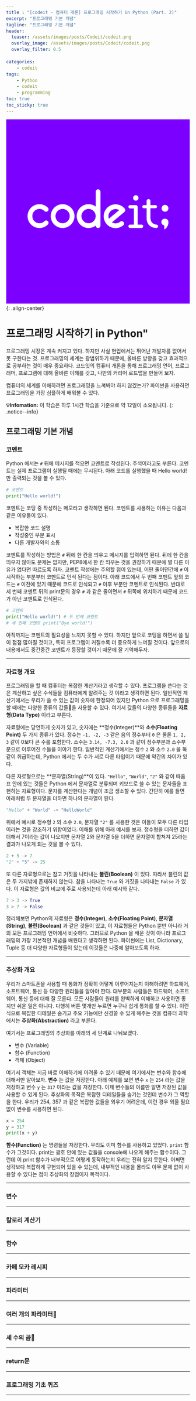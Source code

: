 ```yaml
---
title : "[codeit - 컴퓨터 개론] 프로그래밍 시작하기 in Python (Part. 2)"
excerpt: "프로그래밍 기본 개념"
tagline: "프로그래밍 기본 개념"
header:
  teaser: /assets/images/posts/Codeit/codeit.png
  overlay_image: /assets/images/posts/Codeit/codeit.png
  overlay_filter: 0.5
  
categories:
    - codeit
tags:
    - Python
    - codeit
    - programming
toc: true
toc_sticky: true
---
```


![codeit](/assets/images/posts/Codeit/codeit.png){: .align-center}

# 프로그래밍 시작하기 in Python"

프로그래밍 시장은 계속 커지고 있다. 하지만 사실 현업에서는 뛰어난 개발자를 없어서 못 구한다는 것. 프로그래밍의 세계는 광범위하기 때문에, 올바른 방향을 갖고 효과적으로 공부하는 것이 매우 중요하다. 코드잇의 컴퓨터 개론을 통해 프로그래밍 언어, 프로그래머, 프로그램에 대해 올바른 이해를 갖고, 나만의 커리어 로드맵을 만들어 보자.

컴퓨터의 세계를 이해하려면 프로그래밍을 느껴봐야 하지 않겠는가? 파이썬을 사용하면 프로그래밍을 가장 심플하게 배워볼 수 있다.

**💡Infomation:**
이 학습은 하루 1시간 학습을 기준으로 약 12일이 소요됩니다.
{: .notice--info}

## 프로그래밍 기본 개념

### 코멘트

Python 에서는 `#` 뒤에 메시지를 적으면 코멘트로 작성된다. 주석이라고도 부른다. 코멘트는 실제 프로그램이 실행될 때에는 무시된다. 아래 코드를 실행했을 때 Hello world! 만 출력되는 것을 볼 수 있다.

```python
# 코멘트
print("Hello world!")
```

코멘트는 코딩 중 작성하는 메모라고 생각하면 된다. 코멘트를 사용하는 이유는 다음과 같은 이유들이 있다.

- 복잡한 코드 설명
- 작성중인 부분 표시
- 다른 개발자와의 소통

코멘트를 작성하는 방법은 `#` 뒤에 한 칸을 띄우고 메시지를 입력하면 된다. 뒤에 한 칸을 띄우지 않아도 문제는 없지만, PEP8에서 한 칸 띄우는 것을 권장하기 때문에 별 다른 이유가 없다면 따르도록 하자. 코멘트 작성에는 주의할 점이 있는데, 어떤 줄이던간에 `#` 이 시작하는 부분부터 코멘트로 인식 된다는 점이다. 아래 코드에서 두 번째 코멘트 앞의 코드는 `#` 이전에 있기 때문에 코드로 인식되고 `#` 이후 부분만 코멘트로 인식된다. 반대로 세 번째 코멘트 뒤의 print문의 경우 `#` 과 같은 줄이면서 `#` 뒤쪽에 위치하기 때문에 코드가 아닌 코멘트로 인식된다. 

```python
# 코멘트
print("Hello world!") # 두 번째 코멘트
# 세 번째 코멘트 print("Bye world!")
```

아직까지는 코멘트의 필요성을 느끼지 못할 수 있다. 하지만 앞으로 코딩을 하면서 쓸 일이 점점 많아질 것이고, 특히 프로그램이 커질수록 더 중요하게 느껴질 것이다. 앞으로의 내용에서도 중간중간 코멘트가 등장할 것이기 때문에 잘 기억해두자.

--- 

### 자료형 개요

프로그래밍을 할 때 컴퓨터는 복잡한 계산기라고 생각할 수 있다. 프로그램을 쓴다는 것은 계산하고 싶은 수식들을 컴퓨터에게 알려주는 것 이라고 생각하면 된다. 일반적인 계산기에서는 우리가 쓸 수 있는 값이 숫자에 한정되어 있지만 Python 으로 프로그래밍을 할 때에는 다양한 종류의 값들을 사용할 수 있다. 여기서 값들의 다양한 종류들을 **자료형(Data Type)** 이라고 부른다. 

자료형에는 당연하게 숫자가 있고, 숫자에는 **정수(Integer)**와 **소수(Floating Point)** 두 가지 종류가 있다. 정수는 `-1, -2, -3` 같은 음의 정수부터 `0` 은 물론 `1, 2, 3` 같이 0보다 큰 수를 포함한다. 소수는 `3.14, -7.3, 2.0` 과 같이 정수부분과 소수부분으로 이루어진 수들을 이야기 한다. 일반적인 계산기에서는 정수 `2` 와 소수 `2.0` 을 똑같이 취급하는데, Python 에서는 두 수가 서로 다른 타입이기 때문에 약간의 차이가 있다. 

다른 자료형으로는 **문자열(String)**이 있다. `"Hello"`, `"World"`, `"2"` 와 같이 따옴표 안에 있는 것들은 Python 에서 문자열로 분류되며 키보드로 쓸 수 있는 문자들을 표현하는 자료형이다. 문자를 계산한다는 개념이 조금 생소할 수 있다. 간단히 예를 들면 아래처럼 두 문자열을 더하면 하나의 문자열이 된다.

```python
"Hello" + "World" -> "HelloWorld"
```

위에서 예시로 정수형 `2` 와 소수 `2.0`, 문자열 `"2"` 를 사용한 것은 이들이 모두 다른 타입이라는 것을 강조하기 위함이었다. 이해를 위해 아래 예시를 보자. 정수형을 더하면 값이 더해서 7이라는 값이 나오지만 문자열 2와 문자열 5을 더하면 문자열이 합쳐져 25라는 결과가 나오게 되는 것을 볼 수 있다. 

```python
2 + 5 -> 7
"2" + "5" -> 25
```

또 다른 자료형으로는 참고 거짓을 나타내는 **불린(Boolean)** 이 있다. 따라서 불린의 값은 두 가지밖에 존재하지 않는다. 참을 나타내는 `True` 와 거짓을 나타내는 `False` 가 있다. 이 자료형은 값의 비교에 주로 사용되는데 아래 예시와 같다.

```python
7 > 3 -> True
3 > 7 -> False
```

정리해보면 Python의 자료형은 **정수(Integer)**, **소수(Floating Point)**, **문자열(String)**, **불린(Boolean)** 과 같은 것들이 있고, 이 자료형들은 Python 뿐만 아니라 거의 모든 프로그래밍 언어에서 비슷하다. 그러므로 Python 을 배운 것이 아니라 프로그래밍의 가장 기본적인 개념을 배웠다고 생각하면 된다. 파이썬에는 List, Dictionary, Tuple 등 더 다양한 자료형들이 있는데 이것들은 나중에 알아보도록 하자.

---

### 추상화 개요

우리가 스마트폰을 사용할 때 통화가 정확히 어떻게 이루어지는지 이해하려면 하드웨어, 소프트웨어, 통신 등 다양한 원리들을 알아야 한다. 대부분의 사람들은 하드웨어, 소프트웨어, 통신 등에 대해 잘 모른다. 모든 사람들이 원리를 완벽하게 이해하고 사용하면 좋지만 쉬운 일은 아니다. 다행히 버튼 몇개만 누르면 누구나 쉽게 통화를 할 수 있다. 이런식으로 복잡한 디테일은 숨기고 주요 기능에만 신경쓸 수 있게 해주는 것을 컴퓨터 과학에서는 **추상화(Abstraction)** 라고 부른다.

여기서는 프로그래밍의 추상화를 아래의 세 단계로 나눠보겠다.

- 변수 (Variable)
- 함수 (Function)
- 객체 (Object)

여기서 객체는 지금 바로 이해하기에 어려울 수 있기 때문에 여기에서는 변수와 함수에 대해서만 알아보자. **변수** 는 값을 저장한다. 아래 예제를 보면 변수 `x` 는 `254` 라는 값을 저장하고 변수 `y` 는 `317` 이라는 값을 저장한다. 이제 변수들의 이름만 알면 저장된 값을 사용할 수 있게 된다. 추상화의 목적은 복잡한 디테일들을 숨기는 것인데 변수가 그 역할을 한다. 우리가 254, 357 과 같은 복잡한 값들을 외우기 어려운데, 이런 경우 외울 필요 없이 변수를 사용하면 된다. 

```python
x = 254
y = 317
print(x + y)
```

**함수(Function)** 는 명령들을 저장한다. 우리도 이미 함수를 사용하고 있었다. `print` 함수가 그것이다. print는 괄호 안에 있는 값들을 console에 나오게 해주는 함수이다. 그런데 이 print 함수가 내부적으로 어떻게 동작하는지 우리는 전혀 알지 못한다. 어쩌면 생각보다 복잡하게 구현되어 있을 수 있는데, 내부적인 내용을 몰라도 아무 문제 없이 사용할 수 있다는 점이 추상화의 장점이자 목적이다.

---

### 변수

---

### 칼로리 계산기

---

### 함수

---

### 카페 모카 레시피

---

### 파라미터

---

### 여러 개의 파라미터

---

### 세 수의 곱

---

### return문

---

### 프로그래밍 기초 퀴즈

---
